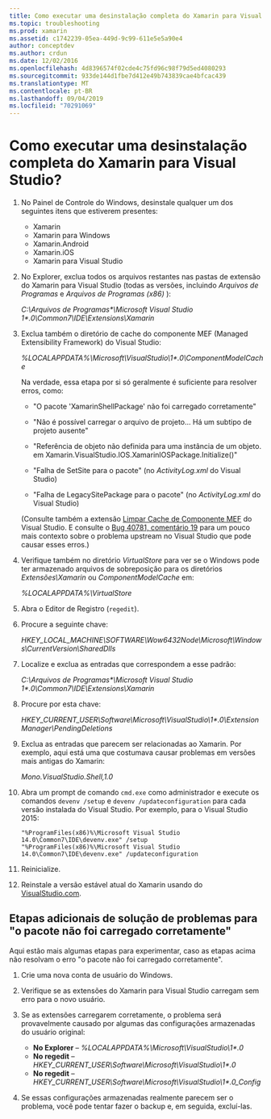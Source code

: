 ```yaml
---
title: Como executar uma desinstalação completa do Xamarin para Visual Studio?
ms.topic: troubleshooting
ms.prod: xamarin
ms.assetid: c1742239-05ea-449d-9c99-611e5e5a90e4
author: conceptdev
ms.author: crdun
ms.date: 12/02/2016
ms.openlocfilehash: 4d8396574f02cde4c75fd96c98f79d5ed4080293
ms.sourcegitcommit: 933de144d1fbe7d412e49b743839cae4bfcac439
ms.translationtype: MT
ms.contentlocale: pt-BR
ms.lasthandoff: 09/04/2019
ms.locfileid: "70291069"
---
```

# <a name="how-do-i-perform-a-thorough-uninstall-for-xamarin-for-visual-studio"></a>Como executar uma desinstalação completa do Xamarin para Visual Studio?


1. No Painel de Controle do Windows, desinstale qualquer um dos seguintes itens que estiverem presentes:

    - Xamarin
    - Xamarin para Windows
    - Xamarin.Android
    - Xamarin.iOS
    - Xamarin para Visual Studio

2. No Explorer, exclua todos os arquivos restantes nas pastas de extensão do Xamarin para Visual Studio (todas as versões, incluindo _Arquivos de Programas_ e _Arquivos de Programas (x86)_ ):

    _C:\\Arquivos de Programas\*\\Microsoft Visual Studio 1\*.0\\Common7\\IDE\\Extensions\\Xamarin_

3. Exclua também o diretório de cache do componente MEF (Managed Extensibility Framework) do Visual Studio:

    _%LOCALAPPDATA%\\Microsoft\\VisualStudio\\1\*.0\\ComponentModelCache_

    Na verdade, essa etapa por si só geralmente é suficiente para resolver erros, como:

    - "O pacote 'XamarinShellPackage' não foi carregado corretamente"

    - "Não é possível carregar o arquivo de projeto... Há um subtipo de projeto ausente"

    - "Referência de objeto não definida para uma instância de um objeto.  em Xamarin.VisualStudio.IOS.XamarinIOSPackage.Initialize()"

    - "Falha de SetSite para o pacote" (no _ActivityLog.xml_ do Visual Studio)

    - "Falha de LegacySitePackage para o pacote" (no _ActivityLog.xml_ do Visual Studio)

    (Consulte também a extensão [Limpar Cache de Componente MEF](https://visualstudiogallery.msdn.microsoft.com/22b94661-70c7-4a93-9ca3-8b6dd45f47cd) do Visual Studio.  E consulte o [Bug 40781, comentário 19](https://bugzilla.xamarin.com/show_bug.cgi?id=40781#c19) para um pouco mais contexto sobre o problema upstream no Visual Studio que pode causar esses erros.)

4. Verifique também no diretório _VirtualStore_ para ver se o Windows pode ter armazenado arquivos de sobreposição para os diretórios _Extensões\\Xamarin_ ou _ComponentModelCache_ em:

    _%LOCALAPPDATA%\\VirtualStore_

5. Abra o Editor de Registro (`regedit`).

6. Procure a seguinte chave:

    _HKEY\_LOCAL\_MACHINE\\SOFTWARE\\Wow6432Node\\Microsoft\\Windows\\CurrentVersion\\SharedDlls_

7. Localize e exclua as entradas que correspondem a esse padrão:

    _C:\\Arquivos de Programas\*\\Microsoft Visual Studio 1\*.0\\Common7\\IDE\\Extensions\\Xamarin_

8. Procure por esta chave:

    _HKEY\_CURRENT\_USER\\Software\\Microsoft\\VisualStudio\\1\*.0\\ExtensionManager\\PendingDeletions_

9. Exclua as entradas que parecem ser relacionadas ao Xamarin.  Por exemplo, aqui está uma que costumava causar problemas em versões mais antigas do Xamarin:

    _Mono.VisualStudio.Shell,1.0_

10. Abra um prompt de comando `cmd.exe` como administrador e execute os comandos `devenv /setup` e `devenv /updateconfiguration` para cada versão instalada do Visual Studio.  Por exemplo, para o Visual Studio 2015:

    ```
    "%ProgramFiles(x86)%\Microsoft Visual Studio 14.0\Common7\IDE\devenv.exe" /setup
    "%ProgramFiles(x86)%\Microsoft Visual Studio 14.0\Common7\IDE\devenv.exe" /updateconfiguration
    ```

11. Reinicialize.

12. Reinstale a versão estável atual do Xamarin usando do [VisualStudio.com](https://visualstudio.com/xamarin/).

## <a name="additional-troubleshooting-steps-for-package-did-not-load-correctly"></a>Etapas adicionais de solução de problemas para "o pacote não foi carregado corretamente"

Aqui estão mais algumas etapas para experimentar, caso as etapas acima não resolvam o erro "o pacote não foi carregado corretamente".

1. Crie uma nova conta de usuário do Windows.

2. Verifique se as extensões do Xamarin para Visual Studio carregam sem erro para o novo usuário.

3. Se as extensões carregarem corretamente, o problema será provavelmente causado por algumas das configurações armazenadas do usuário original:

    - **No Explorer** – _%LOCALAPPDATA%\\Microsoft\\VisualStudio\\1\*.0_
    - **No regedit** – _HKEY\_CURRENT\_USER\\Software\\Microsoft\\VisualStudio\\1\*.0_
    - **No regedit** – _HKEY\_CURRENT\_USER\\Software\\Microsoft\\VisualStudio\\1\*.0\_Config_

4. Se essas configurações armazenadas realmente parecem ser o problema, você pode tentar fazer o backup e, em seguida, excluí-las.
